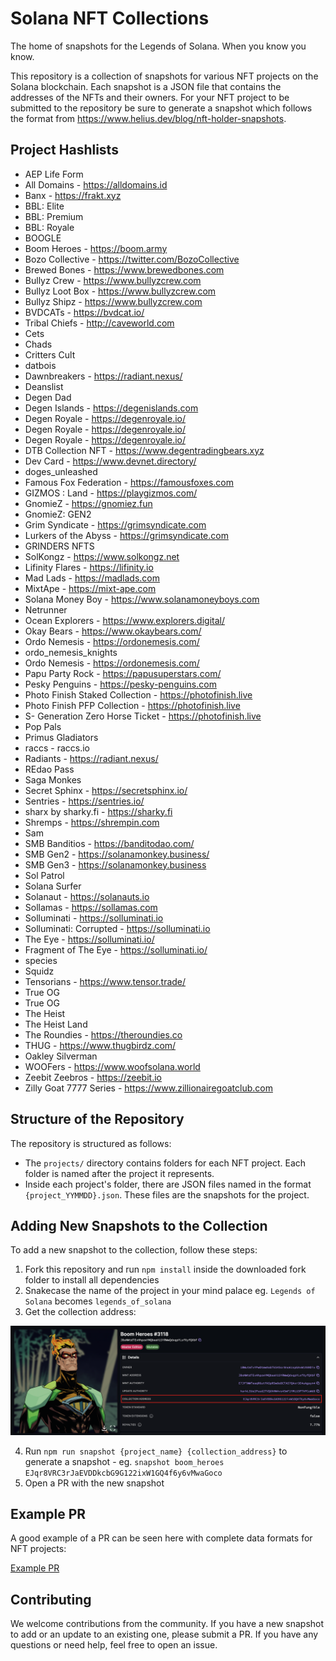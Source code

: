 # Solana NFT Collections

The home of snapshots for the Legends of Solana. When you know you know.

This repository is a collection of snapshots for various NFT projects on the Solana blockchain. Each snapshot is a JSON file that contains the addresses of the NFTs and their owners. For your NFT project to be submitted to the repository be sure to generate a snapshot which follows the format from https://www.helius.dev/blog/nft-holder-snapshots.

## Project Hashlists

- AEP Life Form
- All Domains - https://alldomains.id
- Banx - https://frakt.xyz
- BBL: Elite
- BBL: Premium
- BBL: Royale
- BOOGLE
- Boom Heroes - https://boom.army
- Bozo Collective - https://twitter.com/BozoCollective
- Brewed Bones - https://www.brewedbones.com
- Bullyz Crew - https://www.bullyzcrew.com
- Bullyz Loot Box - https://www.bullyzcrew.com
- Bullyz Shipz - https://www.bullyzcrew.com
- BVDCATs - https://bvdcat.io/
- Tribal Chiefs - http://caveworld.com
- Cets
- Chads
- Critters Cult
- datbois
- Dawnbreakers - https://radiant.nexus/
- Deanslist
- Degen Dad
- Degen Islands - https://degenislands.com
- Degen Royale - https://degenroyale.io/
- Degen Royale - https://degenroyale.io/
- Degen Royale - https://degenroyale.io/
- DTB Collection NFT - https://www.degentradingbears.xyz
- Dev Card - https://www.devnet.directory/
- doges_unleashed
- Famous Fox Federation - https://famousfoxes.com
- GIZMOS : Land - https://playgizmos.com/
- GnomieZ - https://gnomiez.fun
- GnomieZ: GEN2
- Grim Syndicate - https://grimsyndicate.com
- Lurkers of the Abyss - https://grimsyndicate.com
- GRINDERS NFTS
- SolKongz - https://www.solkongz.net
- Lifinity Flares - https://lifinity.io
- Mad Lads - https://madlads.com
- MixtApe - https://mixt-ape.com
- Solana Money Boy - https://www.solanamoneyboys.com
- Netrunner
- Ocean Explorers - https://www.explorers.digital/
- Okay Bears - https://www.okaybears.com/
- Ordo Nemesis - https://ordonemesis.com/
- ordo_nemesis_knights
- Ordo Nemesis - https://ordonemesis.com/
- Papu Party Rock - https://papusuperstars.com/
- Pesky Penguins - https://pesky-penguins.com
- Photo Finish Staked Collection - https://photofinish.live
- Photo Finish PFP Collection - https://photofinish.live
- S- Generation Zero Horse Ticket - https://photofinish.live
- Pop Pals
- Primus Gladiators
- raccs - raccs.io
- Radiants - https://radiant.nexus/
- REdao Pass
- Saga Monkes
- Secret Sphinx - https://secretsphinx.io/
- Sentries - https://sentries.io/
- sharx by sharky.fi - https://sharky.fi
- Shremps - https://shrempin.com
- Sam
- SMB Banditios - https://banditodao.com/
- SMB Gen2 - https://solanamonkey.business/
- SMB Gen3 - https://solanamonkey.business
- Sol Patrol
- Solana Surfer
- Solanaut - https://solanauts.io
- Sollamas - https://sollamas.com
- Solluminati - https://solluminati.io
- Solluminati: Corrupted - https://solluminati.io
- The Eye - https://solluminati.io/
- Fragment of The Eye - https://solluminati.io/
- species
- Squidz
- Tensorians - https://www.tensor.trade/
- True OG
- True OG
- The Heist
- The Heist Land
- The Roundies - https://theroundies.co
- THUG - https://www.thugbirdz.com/
- Oakley Silverman
- WOOFers - https://www.woofsolana.world
- Zeebit Zeebros - https://zeebit.io
- Zilly Goat 7777 Series - https://www.zillionairegoatclub.com

## Structure of the Repository

The repository is structured as follows:

- The `projects/` directory contains folders for each NFT project. Each folder is named after the project it represents.
- Inside each project's folder, there are JSON files named in the format `{project_YYMMDD}.json`. These files are the snapshots for the project.

## Adding New Snapshots to the Collection

To add a new snapshot to the collection, follow these steps:

1. Fork this repository and run `npm install` inside the downloaded fork folder to install all dependencies
2. Snakecase the name of the project in your mind palace eg. `Legends of Solana` becomes `legends_of_solana`
3. Get the collection address:

![Collection Address](./assets/collection-address.png)

4. Run `npm run snapshot {project_name} {collection_address}` to generate a snapshot - eg. `snapshot boom_heroes EJqr8VRC3rJaEVDDkcbG9G122ixW1GQ4f6y6vMwaGoco`
5. Open a PR with the new snapshot

## Example PR

A good example of a PR can be seen here with complete data formats for NFT projects:

[Example PR](https://github.com/Legends-of-Sol/Solana-NFT-collections/pull/3)

## Contributing

We welcome contributions from the community. If you have a new snapshot to add or an update to an existing one, please submit a PR. If you have any questions or need help, feel free to open an issue.